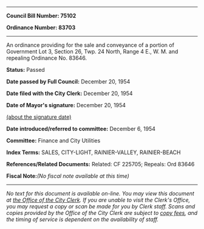 

********

**Council Bill Number: 75102**
   
**Ordinance Number: 83703**
********

 An ordinance providing for the sale and conveyance of a portion of Government Lot 3, Section 26, Twp. 24 North, Range 4 E., W. M. and repealing Ordinance No. 83646.

**Status:** Passed
   
**Date passed by Full Council:** December 20, 1954
   
**Date filed with the City Clerk:** December 20, 1954
   
**Date of Mayor's signature:** December 20, 1954
   
[(about the signature date)](/~public/approvaldate.htm)
   
   
   
**Date introduced/referred to committee:** December 6, 1954
   
**Committee:** Finance and City Utilities
   
   
**Index Terms:** SALES, CITY-LIGHT, RAINIER-VALLEY, RAINIER-BEACH

**References/Related Documents:** Related: CF 225705; Repeals: Ord 83646

**Fiscal Note:**_(No fiscal note available at this time)_
********

_No text for this document is available on-line. You may view this document at [the Office of the City Clerk](http://www.seattle.gov/leg/clerk/contactUs.htm). If you are unable to visit the Clerk's Office, you may request a copy or scan be made for you by Clerk staff. Scans and copies provided by the Office of the City Clerk are subject to [copy fees](http://clerk.seattle.gov/~public/clerkfees.htm), and the timing of service is dependent on the availability of staff._


